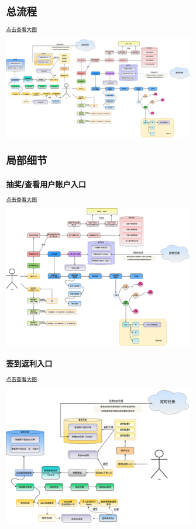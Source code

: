 # 总流程

<a href="img/all.png" target="_blank">
点击查看大图
</a>

![总流程](img/all.png)

# 局部细节

## 抽奖/查看用户账户入口

<a href="img/raffle-account.png" target="_blank">
点击查看大图
</a>

![抽奖:查看用户账户](img/raffle-account.png)

## 签到返利入口

<a href="img/earn.png" target="_blank">
点击查看大图
</a>

![签到返利](img/earn.png)

